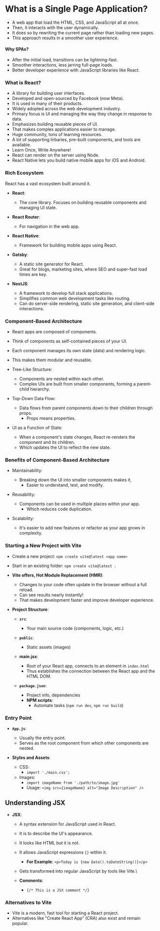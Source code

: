# What is a Single Page Application?

- A web app that load the HTML, CSS, and JavaScript all at once.
- Then, it interacts with the user dynamically.
- It does so by rewriting the current page rather than loading new pages.
- This approach results in a smoother user experience.

#### Why SPAs?
- After the initial load, transitions can be lightning-fast.
- Smoother interactions, less jarring full-page loads.
- Better developer experience with JavaScript libraries like React.

### What is React?

- A library for building user interfaces.
- Developed and open-sourced by Facebook (now Meta).
- It is used in many of their products.
- Widely adopted across the web development industry.
- Primary focus is UI and managing the way they change in response to data.
- Emphasizes building reusable pieces of UI.
- That makes complex applications easier to manage.
- Huge community, tons of learning resources.
- A lot of supporting lirbaries, pre-built components, and tools are available.
- Learn Once, Write Anywhere!
- React can render on the server using Node.
- React Native lets you build native mobile apps for iOS and Android.

### Rich Ecosystem

React has a vast ecosystem built around it.

- **React**: 
    - The core library. Focuses on building reusable components and managing UI state.

- **React Router**:
    - For navigation in the web app.

- **React Native**: 
    - Framework for building mobile apps using React.

- **Gatsby**:
    - A static site generator for React.
    - Great for blogs, marketing sites, where SEO and super-fast load times are key.

- **NextJS**: 
    - A framework to develop full stack applications.
    - Simplifies common web development tasks like routing.
    - Can do server-side rendering, static site generation, and client-side interactions.

### Component-Based Architecture

- React apps are composed of components. 
- Think of components as self-contained pieces of your UI.
- Each component manages its own state (data) and rendering logic. 
- This makes them modular and reusable.

- Tree-Like Structure: 
    - Components are nested within each other. 
    - Complex UIs are built from smaller components, forming a parent-child hierarchy.

- Top-Down Data Flow: 
    - Data flows from parent components down to their children through props.
        - Props means properties.

- UI as a Function of State: 
    - When a component's state changes, React re-renders the component and its children.
    - Which updates the UI to reflect the new state.

### Benefits of Component-Based Architecture

- Maintainability: 
    - Breaking down the UI into smaller components makes it,
        - Easier to understand, test, and modify.

- Reusability: 
    - Components can be used in multiple places within your app.
        - Which reduces code duplication.

- Scalability: 
    - It's easier to add new features or refactor as your app grows in complexity.

### Starting a New Project with Vite

- Create a new project: `npm create vite@latest <app name>`
- Start in an existing folder: `npm create vite@latest .`

- **Vite offers, Hot Module Replacement (HMR)**: 
    - Changes to your code often update in the browser without a full reload.
    - Can see results nearly instantly!
    - That makes development faster and improve developer experience. 

- **Project Structure**: 

    - **`src`**:
        - Your main source code (components, logic, etc.)

    - **`public`**: 
        - Static assets (images)

    - **main.jsx**: 
        - Root of your React app, connects to an element in `index.html`
        - Thus establishes the connection between the React app and the HTML DOM.

    - **`package.json`**:
        - Project info, dependencies
        - **NPM scripts**:
            -  Automate tasks (`npm run dev`,  `npm run build`)

### Entry Point

- **`App.js`**: 
    - Usually the entry point.
    - Serves as the root component from which other components are nested.

- **Styles and Assets**: 
    - CSS: 
        - `import './main.css';`
    - Images:
        - `import imageName from './path/to/image.jpg'`
        - Usage: `<img src={imageName} alt="Image Description" />`

## Understanding JSX

- **JSX**: 
    - A syntax extension for JavaScript used in React.
    - It is to describe the UI's appearance. 
    - It looks like HTML but it is not.
    - It allows JavaScript expressions `{}` within it.
        - **For Example**: `<p>Today is {new Date().toDateString()}</p>`
    - Gets transformed into regular JavaScript by tools like Vite.\

    - **Comments**:  
        - `{/* This is a JSX comment */} `

### Alternatives to Vite

- Vite is a modern, fast tool for starting a React project.
- Alternatives like "Create React App" (CRA) also exist and remain popular.